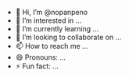 - 👋 Hi, I’m @nopanpeno
- 👀 I’m interested in ...
- 🌱 I’m currently learning ...
- 💞️ I’m looking to collaborate on ...
- 📫 How to reach me ...
- 😄 Pronouns: ...
- ⚡ Fun fact: ...

<!---
nopanpeno/nopanpeno is a ✨ special ✨ repository because its `README.md` (this file) appears on your GitHub profile.
You can click the Preview link to take a look at your changes.
--->
